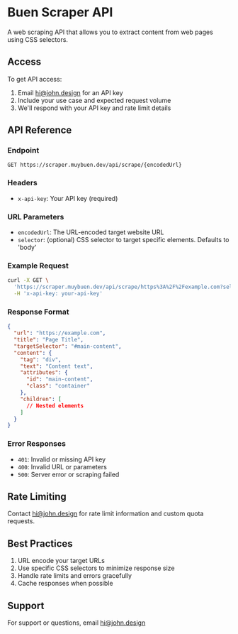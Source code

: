 # Buen Scraper API

A web scraping API that allows you to extract content from web pages using CSS selectors.

## Access

To get API access:
1. Email hi@john.design for an API key
2. Include your use case and expected request volume
3. We'll respond with your API key and rate limit details

## API Reference

### Endpoint

```
GET https://scraper.muybuen.dev/api/scrape/{encodedUrl}
```

### Headers

- `x-api-key`: Your API key (required)

### URL Parameters

- `encodedUrl`: The URL-encoded target website URL
- `selector`: (optional) CSS selector to target specific elements. Defaults to 'body'

### Example Request

```bash
curl -X GET \
  'https://scraper.muybuen.dev/api/scrape/https%3A%2F%2Fexample.com?selector=%23main-content' \
  -H 'x-api-key: your-api-key'
```

### Response Format

```json
{
  "url": "https://example.com",
  "title": "Page Title",
  "targetSelector": "#main-content",
  "content": {
    "tag": "div",
    "text": "Content text",
    "attributes": {
      "id": "main-content",
      "class": "container"
    },
    "children": [
      // Nested elements
    ]
  }
}
```

### Error Responses

- `401`: Invalid or missing API key
- `400`: Invalid URL or parameters
- `500`: Server error or scraping failed

## Rate Limiting

Contact hi@john.design for rate limit information and custom quota requests.

## Best Practices

1. URL encode your target URLs
2. Use specific CSS selectors to minimize response size
3. Handle rate limits and errors gracefully
4. Cache responses when possible

## Support

For support or questions, email hi@john.design

